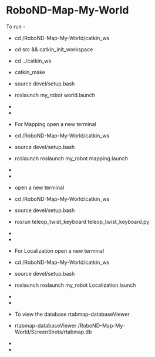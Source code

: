 # RoboND-Map-My-World
To run -
- cd /RoboND-Map-My-World/catkin_ws 
- cd src && catkin_init_workspace
- cd ../catkin_ws 
- catkin_make
- source devel/setup.bash
- roslaunch my_robot world.launch
- 
-

- For Mapping open a new terminal
- cd /RoboND-Map-My-World/catkin_ws 
- source devel/setup.bash
- roslaunch roslaunch my_robot mapping.launch
-
-

- open a new terminal
- cd /RoboND-Map-My-World/catkin_ws 
- source devel/setup.bash
- rosrun teleop_twist_keyboard teleop_twist_keyboard.py 
-
-

- For Localization open a new terminal
- cd /RoboND-Map-My-World/catkin_ws 
- source devel/setup.bash
- roslaunch roslaunch my_robot Localization.launch
-
-
- To view the database rtabmap-databaseViewer
- rtabmap-databaseViewer /RoboND-Map-My-World/ScreenShots/rtabmap.db

-
-




